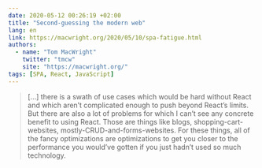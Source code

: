 ```yaml
---
date: 2020-05-12 00:26:19 +02:00
title: "Second-guessing the modern web"
lang: en
link: https://macwright.org/2020/05/10/spa-fatigue.html
authors:
  - name: "Tom MacWright"
    twitter: "tmcw"
    site: "https://macwright.org/"
tags: [SPA, React, JavaScript]
---
```


> […] there is a swath of use cases which would be hard without React and which aren’t complicated enough to push beyond React’s limits. But there are also a lot of problems for which I can’t see any concrete benefit to using React. Those are things like blogs, shopping-cart-websites, mostly-CRUD-and-forms-websites. For these things, all of the fancy optimizations are optimizations to get you closer to the performance you would’ve gotten if you just hadn’t used so much technology.